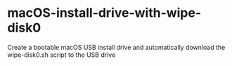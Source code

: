 # macOS-install-drive-with-wipe-disk0
Create a bootable macOS USB install drive and automatically download the wipe-disk0.sh script to the USB drive
